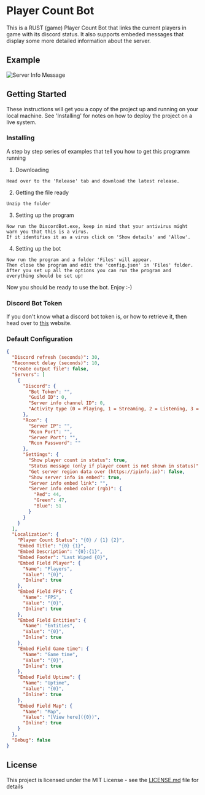 # Player Count Bot

This is a RUST (game) Player Count Bot that links the current players in game with its discord status.
It also supports embeded messages that display some more detailed information about the server.

## Example

![Server Info Message](https://i.imgur.com/YtwrM5X.png)

## Getting Started

These instructions will get you a copy of the project up and running on your local machine. See 'Installing' for notes on how to deploy the project on a live system.

### Installing

A step by step series of examples that tell you how to get this programm running

1. Downloading

```
Head over to the 'Release' tab and download the latest release.
```

2. Getting the file ready

```
Unzip the folder
```

3. Setting up the program

```
Now run the DiscordBot.exe, keep in mind that your antivirus might warn you that this is a virus.
If it identifies it as a virus click on 'Show details' and 'Allow'.
```

4. Setting up the bot

```
Now run the program and a folder 'Files' will appear.
Then close the program and edit the 'config.json' in 'Files' folder.
After you set up all the options you can run the program and everything should be set up!
```

Now you should be ready to use the bot. Enjoy :-)

### Discord Bot Token

If you don't know what a discord bot token is, or how to retrieve it, then head over to [this](https://github.com/reactiflux/discord-irc/wiki/Creating-a-discord-bot-&-getting-a-token) website. 

### Default Configuration

```json
{
  "Discord refresh (seconds)": 30,
  "Reconnect delay (seconds)": 10,
  "Create output file": false,
  "Servers": [
    {
      "Discord": {
        "Bot Token": "",
        "Guild ID": 0,
        "Server info channel ID": 0,
        "Activity type (0 = Playing, 1 = Streaming, 2 = Listening, 3 = Watching)": 0
      },
      "Rcon": {
        "Server IP": "",
        "Rcon Port": "",
        "Server Port": "",
        "Rcon Password": ""
      },
      "Settings": {
        "Show player count in status": true,
        "Status message (only if player count is not shown in status)": "",
        "Get server region data over (https://ipinfo.io)": false,
        "Show server info in embed": true,
        "Server info embed link": "",
        "Server info embed color (rgb)": {
          "Red": 44,
          "Green": 47,
          "Blue": 51
        }
      }
    }
  ],
  "Localization": {
    "Player Count Status": "{0} / {1} {2}",
    "Embed Title": "{0} {1}",
    "Embed Description": "{0}:{1}",
    "Embed Footer": "Last Wiped {0}",
    "Embed Field Player": {
      "Name": "Players",
      "Value": "{0}",
      "Inline": true
    },
    "Embed Field FPS": {
      "Name": "FPS",
      "Value": "{0}",
      "Inline": true
    },
    "Embed Field Entities": {
      "Name": "Entities",
      "Value": "{0}",
      "Inline": true
    },
    "Embed Field Game time": {
      "Name": "Game time",
      "Value": "{0}",
      "Inline": true
    },
    "Embed Field Uptime": {
      "Name": "Uptime",
      "Value": "{0}",
      "Inline": true
    },
    "Embed Field Map": {
      "Name": "Map",
      "Value": "[View here]({0})",
      "Inline": true
    }
  },
  "Debug": false
}
```

## License

This project is licensed under the MIT License - see the [LICENSE.md](LICENSE.md) file for details


